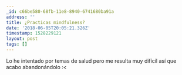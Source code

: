 ```yaml
---
_id: c66be580-68fb-11e8-8940-6741680ba91a
address: ''
title: ¿Practicas mindfulness?
date: '2018-06-05T20:05:21.326Z'
timestamp: 1528229121
layout: post
tags: []
---
```

 
Lo he intentado por temas de salud pero me resulta muy difícil así que acabo abandonándolo :<
